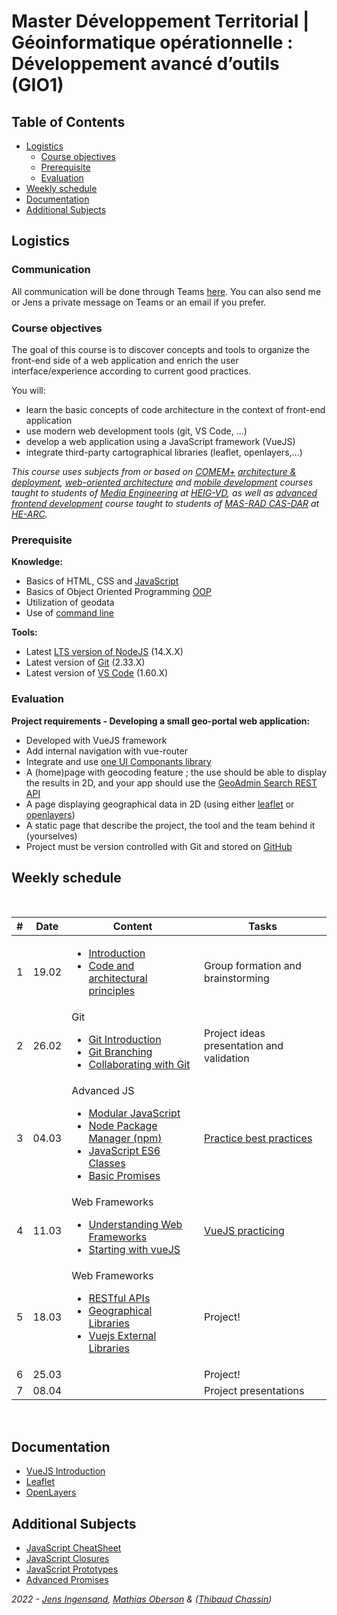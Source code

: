 # Master Développement Territorial | Géoinformatique opérationnelle : Développement avancé d’outils (GIO1)

## Table of Contents

<!-- START doctoc generated TOC please keep comment here to allow auto update -->
<!-- DON'T EDIT THIS SECTION, INSTEAD RE-RUN doctoc TO UPDATE -->


- [Logistics](#logistics)
  - [Course objectives](#course-objectives)
  - [Prerequisite](#prerequisite)
  - [Evaluation](#evaluation)
- [Weekly schedule](#weekly-schedule)
- [Documentation](#documentation)
- [Additional Subjects](#additional-subjects)

<!-- END doctoc generated TOC please keep comment here to allow auto update -->

## Logistics

### Communication

All communication will be done through Teams [here](https://teams.microsoft.com/l/team/19%3AIeFWjAZMGUF8rIc30XKlW05HiCMpqEPlCEIfiVZe9EY1%40thread.tacv2/conversations?groupId=e9b6a83e-27c7-4e53-8a3c-4b3ba0a4c879&tenantId=a372f724-c0b2-4ea0-abfb-0eb8c6f84e40). You can also send me or Jens a private message on Teams or an email if you prefer.

### Course objectives

The goal of this course is to discover concepts and tools to organize the front-end side of a web application and enrich the user interface/experience according to current good practices.

You will:

- learn the basic concepts of code architecture in the context of front-end application
- use modern web development tools (git, VS Code, ...)
- develop a web application using a JavaScript framework (VueJS)
- integrate third-party cartographical libraries (leaflet, openlayers,...)

_This course uses subjects from or based on [COMEM+][comem] [architecture & deployment][comem-archidep], [web-oriented architecture][comem-archioweb] and [mobile development][comem-devmobil] courses taught to students of [Media Engineering][im] at [HEIG-VD][heig], as well as [advanced frontend development][dfa] course taught to students of [MAS-RAD CAS-DAR][masrad-casdar] at [HE-ARC][he-arc]._

### Prerequisite

**Knowledge:**

- Basics of HTML, CSS and [JavaScript][js-bas]
- Basics of Object Oriented Programming [OOP][oop]
- Utilization of geodata
- Use of [command line][cli]

**Tools:**

- Latest [LTS version of NodeJS][node] (14.X.X)
- Latest version of [Git][git-install] (2.33.X)
- Latest version of [VS Code][vs-code] (1.60.X)

### Evaluation

**Project requirements - Developing a small geo-portal web application:**

- Developed with VueJS framework
- Add internal navigation with vue-router
- Integrate and use [one UI Componants library][vue-ui-lib]
- A (home)page with geocoding feature ; the use should be able to display the results in 2D, and your app should use the [GeoAdmin Search REST API][geo-admin-search]
- A page displaying geographical data in 2D (using either [leaflet][leaflet] or [openlayers][openlayers])
- A static page that describe the project, the tool and the team behind it (yourselves)
- Project must be version controlled with Git and stored on [GitHub][github]

## Weekly schedule

<br>
<table>
  <thead>
    <tr>
      <th>#</th>
      <th>Date</th>
      <th>Content</th>
      <th>Tasks</th>
    </tr>
  </thead>
  <tbody>
    <tr>
      <td>1</td><td>19.02</td>
      <td><ul>
          <li><a href="./subjects/introduction">Introduction</a></li>
          <li><a href="./subjects/basic-principles">Code and architectural principles</a></li>
      </ul></td>
      <td>Group formation and brainstorming</td>
    </tr>
    <tr>
      <td>2</td><td>26.02</td>
      <td>
      Git<ul>
          <li><a href="https://mediacomem.github.io/comem-archidep/2019-2020/subjects/git/?home=https://tazaf.github.io/heig-mdt-gio1/latest/">Git Introduction</a></li>
          <li><a href="https://mediacomem.github.io/comem-archidep/2019-2020/subjects/git-branching/?home=https://tazaf.github.io/heig-mdt-gio1/latest/">Git Branching</a></li>
          <li><a href="https://mediacomem.github.io/comem-archidep/2019-2020/subjects/git-collaborating/?home=https://tazaf.github.io/heig-mdt-gio1/latest/">Collaborating with Git</a></li>
      </ul></td>
      <td>Project ideas presentation and validation</td>
    </tr>
    <tr>
      <td>3</td><td>04.03</td>
      <td>Advanced JS<ul>
          <li><a href="./subjects/js-modules">Modular JavaScript</a></li>
          <li><a href="./subjects/npm">Node Package Manager (npm)</a></li>
          <li><a href="./subjects/js-classes">JavaScript ES6 Classes</a></li>
          <li><a href="./subjects/js-promises-basics">Basic Promises</a></li>
      </ul></td>
      <td><a href="https://github.com/Tazaf/mdt-gio1-practice/">Practice best practices</a></td>
    </tr>
    <tr>
      <td>4</td><td>11.03</td>
      <td>Web Frameworks<ul>
          <li><a href="./subjects/web-frameworks">Understanding Web Frameworks</a></li>
          <li><a href="./subjects/vuejs">Starting with vueJS</a></li>
      </ul></td>
      <td><a href="https://github.com/Tazaf/mdt-gio1-vue-seed">VueJS practicing</a></td>
    </tr>
    <tr>
      <td>5</td><td>18.03</td>
      <td>Web Frameworks<ul>
          <li><a href="./subjects/rest">RESTful APIs</a></li>
          <li><a href="./subjects/geolibs">Geographical Libraries</a></li>
          <li><a href="./subjects/vue-external-libraries">Vuejs External Libraries</a></li>
      </ul></td>
      <td>Project!</td>
    </tr>
    <tr>
      <td>6</td><td>25.03</td>
      <td></td>
      <td>Project!</td>
    </tr>
    <tr>
      <td>7</td><td>08.04</td>
      <td></td>
      <td>Project presentations</td>
    </tr>
  </tbody>
</table>
<br>

## Documentation

- [VueJS Introduction][vue-intro]
- [Leaflet][leaflet]
- [OpenLayers][openlayers]

## Additional Subjects

- [JavaScript CheatSheet][js-cheat]
- [JavaScript Closures][js-clos]
- [JavaScript Prototypes][js-prot]
- [Advanced Promises][js-prom]

_2022 - [Jens Ingensand](mailto:jens.ingensand@heig-vd.ch), [Mathias Oberson](mailto:mathias.oberson@heig-vd.ch) & ([Thibaud Chassin](thibaud.chassin@heig-vd.ch))_

[cli]: https://mediacomem.github.io/comem-archidep/latest/subjects/cli/?home=https://tazaf.github.io/heig-mdt-gio1/latest/
[dfa]: https://mediacomem.github.io/comem-masrad-dfa/latest/
[heig]: http://www.heig-vd.ch
[im]: https://heig-vd.ch/formations/bachelor/filieres/ingenierie-des-medias
[comem]: http://www.heig-vd.ch/comem
[comem-archioweb]: https://mediacomem.github.io/comem-archioweb/latest/
[comem-archidep]: https://mediacomem.github.io/comem-archidep/latest/
[comem-devmobil]: https://mediacomem.github.io/comem-devmobil/latest/
[masrad-casdar]: https://www.he-arc.ch/ingenierie/mas-rad-cas-dar
[he-arc]: https://www.he-arc.ch/
[node]: https://nodejs.org/en/
[git-install]: https://git-scm.com/book/en/v2/Getting-Started-Installing-Git
[vs-code]: https://code.visualstudio.com/
[js-bas]: https://mediacomem.github.io/comem-masrad-dfa/latest/subjects/js/?home=https://tazaf.github.io/heig-mdt-gio1/latest/
[git]: https://mediacomem.github.io/comem-archidep/2019-2020/subjects/git/?home=https://tazaf.github.io/heig-mdt-gio1/latest/
[git-branching]: https://mediacomem.github.io/comem-archidep/2019-2020/subjects/git-branching/?home=https://tazaf.github.io/heig-mdt-gio1/latest/
[git-collab]: https://mediacomem.github.io/comem-archidep/2019-2020/subjects/git-collaborating/?home=https://tazaf.github.io/heig-mdt-gio1/latest/
[js-modules]: https://mediacomem.github.io/comem-devmobil/latest/subjects/js-modules/?home=https://tazaf.github.io/heig-mdt-gio1/latest/
[rest]: https://mediacomem.github.io/comem-archioweb/latest/subjects/rest/?home=https://tazaf.github.io/heig-mdt-gio1/latest/
[js-prom-basic]: https://mediacomem.github.io/comem-devmobil/latest/subjects/js-promises-basics/?home=https://tazaf.github.io/heig-mdt-gio1/latest/
[npm]: https://mediacomem.github.io/comem-archioweb/2019-2020/subjects/npm/?home=https://tazaf.github.io/heig-mdt-gio1/latest/
[vue-intro]: https://vuejs.org/v2/guide/
[leaflet]: https://leafletjs.com/reference-1.7.1.html
[openlayers]: https://openlayers.org/en/latest/doc/
[cesium]: https://cesium.com/docs/cesiumjs-ref-doc/
[js-clos]: https://mediacomem.github.io/comem-devmobil/latest/subjects/js-closures/?home=https://tazaf.github.io/heig-mdt-gio1/latest/
[js-prot]: https://mediacomem.github.io/comem-devmobil/latest/subjects/js-prototypes/?home=https://tazaf.github.io/heig-mdt-gio1/latest/
[js-prom]: https://mediacomem.github.io/comem-devmobil/latest/subjects/js-promises/?home=https://tazaf.github.io/heig-mdt-gio1/latest/
[vue-ui-lib]: https://github.com/vuejs/awesome-vue#responsive
[github]: https://github.com
[js-classes]: https://mediacomem.github.io/comem-devmobil/latest/subjects/js-classes/?home=https://tazaf.github.io/heig-mdt-gio1/latest/
[basic-principles]: ./subjects/basic-principles
[oop]: https://www.datacamp.com/community/tutorials/python-oop-tutorial
[intro]: ./subjects/introduction
[write-functions]: https://hackernoon.com/dont-be-that-guy-write-better-functions-f5423aa01c1f
[design-patterns]: https://fr.wikipedia.org/wiki/Patron_de_conception
[practice]: https://github.com/Tazaf/mdt-gio1-practice/
[js-cheat]: https://www.codecademy.com/learn/introduction-to-javascript/modules/learn-javascript-introduction/cheatsheet
[web-frameworks]: ./subjects/web-frameworks
[vue-intro-course]: ./subjects/vuejs
[geo-libs]: ./subjects/geolibs
[vue-ext-lib-course]: ./subjects/vue-external-libraries
[geo-admin-search]: https://api3.geo.admin.ch/services/sdiservices.html
[vue-seed]: https://github.com/Tazaf/mdt-gio1-vue-seed

